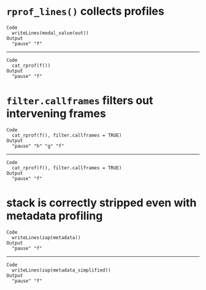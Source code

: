 # `rprof_lines()` collects profiles

    Code
      writeLines(modal_value(out))
    Output
      "pause" "f"

---

    Code
      cat_rprof(f())
    Output
      "pause" "f"

# `filter.callframes` filters out intervening frames

    Code
      cat_rprof(f(), filter.callframes = TRUE)
    Output
      "pause" "h" "g" "f" 

---

    Code
      cat_rprof(f(), filter.callframes = TRUE)
    Output
      "pause" "f" 

# stack is correctly stripped even with metadata profiling

    Code
      writeLines(zap(metadata))
    Output
      "pause" "f"

---

    Code
      writeLines(zap(metadata_simplified))
    Output
      "pause" "f"

